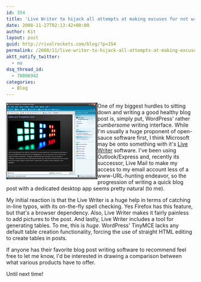 ```yaml
---
id: 354
title: 'Live Writer to hijack all attempts at making excuses for not writing a blog post...'
date: 2008-11-27T02:13:42+00:00
author: Kit
layout: post
guid: http://rivalrockets.com/blog/?p=354
permalink: /2008/11/live-writer-to-hijack-all-attempts-at-making-excuses-for-not-writing-a-blog-post/
aktt_notify_twitter:
  - no
dsq_thread_id:
  - 78006942
categories:
  - Blog
---
```

[<img style="border-right: 0px; border-top: 0px; border-left: 0px; border-bottom: 0px" height="205" alt="live_writer" src="/content/2008/11/live-writer-thumb.png" width="244" align="left" border="0" />](/content/2008/11/live-writer1.png)One of my biggest hurdles to sitting down and writing a good healthy blog post is, simply put, WordPress' rather _cumbersome_ writing interface. While I'm usually a huge proponent of open-sauce software first, I think Microsoft may be onto something with it's <a href="http://get.live.com/writer/overview" target="_blank">Live Writer</a> software. I've been using Outlook/Express and, recently its successor, Live Mail to make my access to my email account less of a www-URL-hunting endeavor, so the progression of writing a quick blog post with a dedicated desktop app seems pretty natural (to me).

My initial reaction is that the Live Writer is a huge help in terms of catching in-line typos, with its on-the-fly spell checking.  Yes Firefox has this feature, but that's a browser dependency.  Also, Live Writer makes it fairly painless to add pictures to the post.  And lastly, Live Writer includes a tool for generating tables. To me, this is _huge_.  WordPress' TinyMCE lacks any default table creation functionality, forcing the use of straight HTML editing to create tables in posts.

If anyone has their favorite blog post writing software to recommend feel free to let me know, I'd be interested in drawing a comparison between what various products have to offer.

Until next time!